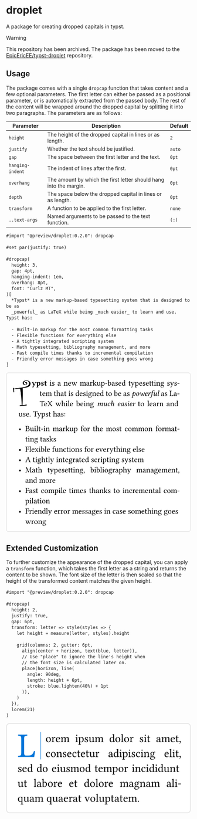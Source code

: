 # droplet
A package for creating dropped capitals in typst.

> [!WARNING]
> This repository has been archived. The package has been moved to the [EpicEricEE/typst-droplet](https://github.com/EpicEricEE/typst-droplet) repository.

## Usage
The package comes with a single `dropcap` function that takes content and a few optional parameters. The first letter can either be passed as a positional parameter, or is automatically extracted from the passed body. The rest of the content will be wrapped around the dropped capital by splitting it into two paragraphs. The parameters are as follows:

| Parameter        | Description                                                       | Default |
|------------------|-------------------------------------------------------------------|---------|
| `height`         | The height of the dropped capital in lines or as length.          | `2`     |
| `justify`        | Whether the text should be justified.                             | `auto`  |
| `gap`            | The space between the first letter and the text.                  | `0pt`   |
| `hanging-indent` | The indent of lines after the first.                              | `0pt`   |
| `overhang`       | The amount by which the first letter should hang into the margin. | `0pt`   |
| `depth`          | The space below the dropped capital in lines or as length.        | `0pt`   |
| `transform`      | A function to be applied to the first letter.                     | `none`  |
| `..text-args`    | Named arguments to be passed to the text function.                | `(:)`   |

```typ
#import "@preview/droplet:0.2.0": dropcap

#set par(justify: true)

#dropcap(
  height: 3,
  gap: 4pt,
  hanging-indent: 1em,
  overhang: 8pt,
  font: "Curlz MT",
)[
  *Typst* is a new markup-based typesetting system that is designed to be as
  _powerful_ as LaTeX while being _much easier_ to learn and use. Typst has:

  - Built-in markup for the most common formatting tasks
  - Flexible functions for everything else
  - A tightly integrated scripting system
  - Math typesetting, bibliography management, and more
  - Fast compile times thanks to incremental compilation
  - Friendly error messages in case something goes wrong
]
```

![Result of example code.](assets/example.svg)

## Extended Customization
To further customize the appearance of the dropped capital, you can apply a `transform` function, which takes the first letter as a string and returns the content to be shown. The font size of the letter is then scaled so that the height of the transformed content matches the given height.

```typ
#import "@preview/droplet:0.2.0": dropcap

#dropcap(
  height: 2,
  justify: true,
  gap: 6pt,
  transform: letter => style(styles => {
    let height = measure(letter, styles).height

    grid(columns: 2, gutter: 6pt,
      align(center + horizon, text(blue, letter)),
      // Use "place" to ignore the line's height when
      // the font size is calculated later on.
      place(horizon, line(
        angle: 90deg,
        length: height + 6pt,
        stroke: blue.lighten(40%) + 1pt
      )),
    )
  }),
  lorem(21)
)

```

![Result of example code.](assets/example-transform.svg)
